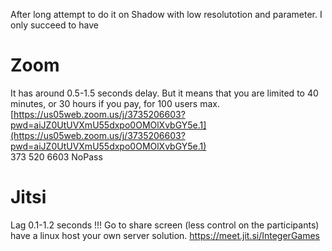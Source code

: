 After long attempt to do it on Shadow with low resolutotion and parameter.
I only succeed to have 



# Zoom

It has around 0.5-1.5 seconds delay.
But it means that you are limited to 40 minutes, or 30 hours if you pay, for 100 users max.
[https://us05web.zoom.us/j/3735206603?pwd=aiJZ0UtUVXmU55dxpo0OMOlXvbGY5e.1](https://us05web.zoom.us/j/3735206603?pwd=aiJZ0UtUVXmU55dxpo0OMOlXvbGY5e.1)  
373 520 6603  NoPass


# Jitsi

Lag 0.1-1.2 seconds !!!
Go to share screen (less control on the participants)
have a linux host your own server solution.
https://meet.jit.si/IntegerGames
